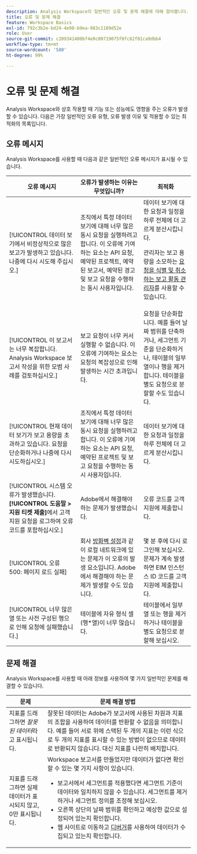 ```yaml
---
description: Analysis Workspace의 일반적인 오류 및 문제 해결에 대해 알아봅니다.
title: 오류 및 문제 해결
feature: Workspace Basics
exl-id: 792c3b2e-bd24-4e98-b9ea-983c1189d52e
role: User
source-git-commit: c209341400bf4e0c00719075f0fc82f81ca9dbb4
workflow-type: tm+mt
source-wordcount: '580'
ht-degree: 99%

---
```


# 오류 및 문제 해결

Analysis Workspace와 상호 작용할 때 기능 또는 성능에도 영향을 주는 오류가 발생할 수 있습니다. 다음은 가장 일반적인 오류 유형, 오류 발생 이유 및 적용할 수 있는 최적화의 목록입니다.

## 오류 메시지

Analysis Workspace를 사용할 때 다음과 같은 일반적인 오류 메시지가 표시될 수 있습니다.

| 오류 메시지 | 오류가 발생하는 이유는 무엇입니까? | 최적화 |
| --- | --- | --- |
| [!UICONTROL 데이터 보기에서 비정상적으로 많은 보고가 발생하고 있습니다. 나중에 다시 시도해 주십시오.] | 조직에서 특정 데이터 보기에 대해 너무 많은 동시 요청을 실행하려고 합니다. 이 오류에 기여하는 요소는 API 요청, 예약된 프로젝트, 예약된 보고서, 예약된 경고 및 보고 요청을 수행하는 동시 사용자입니다. | 데이터 보기에 대한 요청과 일정을 하루 전체에 더 고르게 분산시킵니다.<p>관리자는 보고 용량을 소모하는 [요청을 식별 및 취소하는 보고 활동 관리자](/help/reporting-activity-manager/reporting-activity-overview.md)를 사용할 수 있습니다.</p> |
| [!UICONTROL 이 보고서는 너무 복잡합니다. Analysis Workspace 보고서 작성을 위한 모범 사례를 검토하십시오.] | 보고 요청이 너무 커서 실행할 수 없습니다. 이 오류에 기여하는 요소는 요청의 복잡성으로 인해 발생하는 시간 초과입니다. | 요청을 단순화합니다. 예를 들어 날짜 범위를 단축하거나, 세그먼트 기준을 단순화하거나, 테이블의 일부 열이나 행을 제거합니다. 테이블을 별도 요청으로 분할할 수도 있습니다. |
| [!UICONTROL 현재 데이터 보기가 보고 용량을 초과하고 있습니다. 요청을 단순화하거나 나중에 다시 시도하십시오.] | 조직에서 특정 데이터 보기에 대해 너무 많은 동시 요청을 실행하려고 합니다. 이 오류에 기여하는 요소는 API 요청, 예약된 프로젝트 및 보고 요청을 수행하는 동시 사용자입니다. | 데이터 보기에 대한 요청과 일정을 하루 전체에 더 고르게 분산시킵니다. |
| [!UICONTROL 시스템 오류가 발생했습니다. **[!UICONTROL 도움말 > 지원 티켓 제출]**&#x200B;에서 고객 지원 요청을 로그하여 오류 코드를 포함하십시오.] | Adobe에서 해결해야 하는 문제가 발생했습니다. | 오류 코드를 고객 지원에 제출합니다. |
| [!UICONTROL 오류 500: 페이지 로드 실패] | 회사 [방화벽 설정](/help/technotes/ip-addresses.md)과 같이 로컬 네트워크에 있는 문제가 이 오류의 발생 요소입니다. Adobe에서 해결해야 하는 문제가 발생할 수도 있습니다. | 몇 분 후에 다시 로그인해 보십시오. 문제가 계속 발생하면 EIM 인스턴스 ID 코드를 고객 지원에 제출합니다. |
| [!UICONTROL 너무 많은 열 또는 사전 구성된 행으로 인해 요청에 실패했습니다.] | 테이블에 자유 형식 셀(행*열)이 너무 많습니다. | 테이블에서 일부 열 또는 행을 제거하거나 테이블을 별도 요청으로 분할해 보십시오. |


## 문제 해결

Analysis Workspace를 사용할 때 아래 정보를 사용하여 몇 가지 일반적인 문제를 해결할 수 있습니다.

| 문제 | 문제 해결 방법 |
|---|---|
| 지표를 드래그하면 *잘못된 데이터*&#x200B;라고 표시됩니다. | 잘못된 데이터는 Adobe가 보고서에 사용된 차원과 지표의 조합을 사용하여 데이터를 반환할 수 없음을 의미합니다. 예를 들어 서로 위에 스택된 두 개의 지표는 이런 식으로 두 개의 지표를 표시할 수 있는 방법이 없으므로 데이터로 반환되지 않습니다. 대신 지표를 나란히 배치합니다. |
| 지표를 드래그하면 실제 데이터가 표시되지 않고, 0만 표시됩니다. | Workspace 보고서를 만들었지만 데이터가 없다면 확인할 수 있는 몇 가지 사항이 있습니다.<ul><li>보고서에서 세그먼트를 적용했다면 세그먼트 기준이 데이터와 일치하지 않을 수 있습니다. 세그먼트를 제거하거나 세그먼트 정의를 조정해 보십시오.</li><li>오른쪽 상단의 날짜 범위를 확인하고 예상한 값으로 설정되어 있는지 확인합니다.</li><li>웹 사이트로 이동하고 [디버거](https://experienceleague.adobe.com/docs/debugger/using/experience-cloud-debugger.html)를 사용하여 데이터가 수집되고 있는지 확인합니다.</li></ul> |
